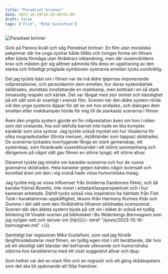 ```yaml
---
title: "Paradiset brinner"
date: 2023-10-29T18:39:40+01:00
draft: false
tags: ["Film", "Mika Gustafson"]
---
```


![Paradiset brinner](/images/paradiset-brinner.png)

Gick på Panora ikväll och såg *Paradiset brinner*. En film utan moraliska pekpinnar där tre unga systrar både tillåts och tvingas forma sin tillvaro efter bästa förmåga utan föräldrars inblandning, men där vuxenvärldens krav och måsten gör sig alltmer påminda tills dess en upplösning av den starka och frihetligt präglade symbiosen systrarna emellan tycks oundviklig.

Det jag tyckte bäst om i filmen var de två äldre tjejernas imponerande rollprestationer, och personkemin dem emellan; hur deras syskonkärlek skildrades, stundtals innefattande en maktkamp, men bottnad i en så stark ömsesidig respekt och kärlek. Det var fångat med stor ömhet och känslighet på ett sätt som är ovanligt i svensk film. Scenen när den äldre systern rörde vid den ynge systerns läppar för att se om hon andades, och dialogen dem emellan efter maktkampen hörde för mig till de starkaste scenerna i filmen 

Även den yngsta systern gjorde en fin rollprestation även om hon i rollen som det ovetande, fria och lekfulla barnet inte hade en lika komplex karaktär som sina systrar. Jag tyckte också mycket om hur ritualerna för olika mognadsstadier (första mensen, mjölktänder som tappas) skildrades. De scenerna lyckades övertygande fånga en stark gemenskap, ett systerskap, som förankrade vuxenblivandet i ett större sammanhang och därigenom på något sätt gav filmen en större tyngd, ett större allvar.

Däremot tyckte jag mindre om karaoke-scenerna och hur de vuxna grannarna skildrades. Hela karaoke-grejen kändes något iscensatt och konstlad även om den i sig också hade vissa humoristiska inslag. 

Jag tyckte mig se vissa influenser från bröderna Dardennes filmer, och då kanske främst *Rosetta*, inte minst i arbetarklassperspektivet och i hur kameran arbetade. Därtill tycks också viss inspiration ha hämtats från *Fish Tank* i karaktärernas uppkäftighet, liksom ifrån Harmony Korines *Kids* och *Gummo* i det sätt som den föräldrafria tillvaron skildrades ocensurerat. Scenen där den äldsta systern bjuds på vitt vin i köket är också en tydlig blinkning till Vivaldi-scenen på biblioteket i Bo Widerbergs *Barnvagnen* som jag nyligen sett och skriver om [här]({{< relref "/posts/2023-10-16-barnvagnen.md" >}}). 

Samtidigt har regissören Mika Gustafson, som vad jag förstår långfilmsdebuterar med filmen, en tydlig egen röst i sitt berättande, där hon på ett skickligt sätt blandar det befriande utlevande och humoristiska sidorna hos karaktärerna med ett visst suggestivt allvar och djup.

Som helhet var det en stark film och en regissör och ett gäng skådespelare som det ska bli spännande att följa framöver.
